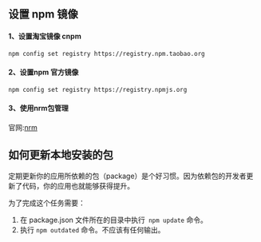 ## 设置 npm 镜像

#### 1、设置淘宝镜像 cnpm

```
npm config set registry https://registry.npm.taobao.org
```

#### 2、设置npm 官方镜像 

```
npm config set registry https://registry.npmjs.org
```

#### 3、使用nrm包管理

官网:[nrm][nrm]

[nrm]: https://www.npmjs.com/package/nrm	"nrm"



## 如何更新本地安装的包

定期更新你的应用所依赖的包（package）是个好习惯。因为依赖包的开发者更新了代码，你的应用也就能够获得提升。

为了完成这个任务需要：

1. 在 package.json 文件所在的目录中执行` npm update` 命令。
2. 执行 `npm outdated` 命令。不应该有任何输出。